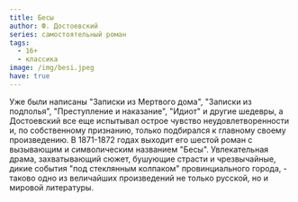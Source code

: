 ```yaml
---
title: Бесы
author: Ф. Достоевский
series: самостоятельный роман
tags:
  - 16+
  - классика
image: /img/besi.jpeg
have: true
---
```

Уже были написаны "Записки из Мертвого дома", "Записки из подполья", "Преступление и наказание", "Идиот" и другие шедевры, а Достоевский все еще испытывал острое чувство неудовлетворенности и, по собственному признанию, только подбирался к главному своему произведению. В 1871-1872 годах выходит его шестой роман с вызывающим и символическим названием "Бесы". Увлекательная драма, захватывающий сюжет, бушующие страсти и чрезвычайные, дикие события "под стеклянным колпаком" провинциального города, - таково одно из величайших произведений не только русской, но и мировой литературы.